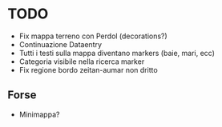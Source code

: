 # TODO

- Fix mappa terreno con Perdol (decorations?)
- Continuazione Dataentry
- Tutti i testi sulla mappa diventano markers (baie, mari, ecc)
- Categoria visibile nella ricerca marker
- Fix regione bordo zeitan-aumar non dritto

## Forse

- Minimappa?
